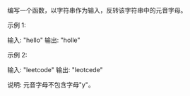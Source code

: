 编写一个函数，以字符串作为输入，反转该字符串中的元音字母。

示例 1:

输入: &quot;hello&quot;
输出: &quot;holle&quot;


示例 2:

输入: &quot;leetcode&quot;
输出: &quot;leotcede&quot;

说明:
元音字母不包含字母&quot;y&quot;。
